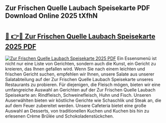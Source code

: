 ## Zur Frischen Quelle Laubach Speisekarte PDF Download Online 2025 tXfhN

# <h2><a href="http://gc8adm.nevu.top/?p=Zur+Frischen+Quelle+Laubach+Speisekarte">🔗 👉🔴 Zur Frischen Quelle Laubach Speisekarte 2025 PDF</a></h2>

[![Zur Frischen Quelle Laubach Speisekarte 2025 PDF](https://i.imgur.com/dBaPXMq.png)](http://gc8adm.nevu.top/?p=Zur+Frischen+Quelle+Laubach+Speisekarte)
Ein Essensmenü ist nicht nur eine Liste von Gerichten, sondern auch die Kunst, ein Gericht zu kreieren, das Ihnen gefallen wird. Wenn Sie nach einem leichten und frischen Gericht suchen, empfehlen wir Ihnen, unsere Salate aus unserer Salatabteilung auf der Zur Frischen Quelle Laubach Speisekarte unseres Restaurants zu probieren. Für diejenigen, die Fleisch mögen, bieten wir eine umfangreiche Auswahl an Gerichten auf der Zur Frischen Quelle Laubach Speisekarte an: Rindfleisch, Schweinefleisch, Huhn und Fisch. Unseren Auserwählten bieten wir köstliche Gerichte wie Schaschlik und Steak an, die auf dem Feuer zubereitet werden. Unsere Cafeteria bietet eine große Auswahl an Desserts, von traditionellen Kuchen und Kuchen bis hin zu erlesenen Crème Brûlée und Schokoladenstückchen.
